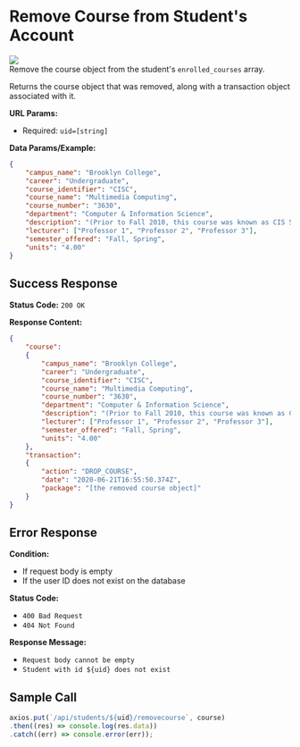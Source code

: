 # Remove Course from Student's Account
![](https://img.shields.io/badge/%2Fapi%2Fstudents%2F%3Auid%2Fremovecourse-PUT-orange?style=flat-square)\
Remove the course object from the student's `enrolled_courses` array.

Returns the course object that was removed, along with a transaction object associated with it.

**URL Params:**
- Required: `uid=[string]`

**Data Params/Example:**
```json
{
    "campus_name": "Brooklyn College",
    "career": "Undergraduate",
    "course_identifier": "CISC",
    "course_name": "Multimedia Computing",
    "course_number": "3630",
    "department": "Computer & Information Science",
    "description": "(Prior to Fall 2010, this course was known as CIS 52.nThe information below might still reflect the old course numbers. Bracketed numbers, if any, are the old course numbers. Learn more...)",
    "lecturer": ["Professor 1", "Professor 2", "Professor 3"],
    "semester_offered": "Fall, Spring",
    "units": "4.00"
}
```

## Success Response
**Status Code:** `200 OK`

**Response Content:**
```json
{
    "course":
    {
        "campus_name": "Brooklyn College",
        "career": "Undergraduate",
        "course_identifier": "CISC",
        "course_name": "Multimedia Computing",
        "course_number": "3630",
        "department": "Computer & Information Science",
        "description": "(Prior to Fall 2010, this course was known as CIS 52.nThe information below might still reflect the old course numbers. Bracketed numbers, if any, are the old course numbers. Learn more...)",
        "lecturer": ["Professor 1", "Professor 2", "Professor 3"],
        "semester_offered": "Fall, Spring",
        "units": "4.00"
    },
    "transaction":
    {
        "action": "DROP_COURSE",
        "date": "2020-06-21T16:55:50.374Z",
        "package": "[the removed course object]"
    }
}
```

## Error Response
**Condition:**
- If request body is empty
- If the user ID does not exist on the database

**Status Code:**
- `400 Bad Request`
- `404 Not Found`

**Response Message:**
- `Request body cannot be empty`
- `Student with id ${uid} does not exist`

## Sample Call
```js
axios.put(`/api/students/${uid}/removecourse`, course)
.then((res) => console.log(res.data))
.catch((err) => console.error(err));
```